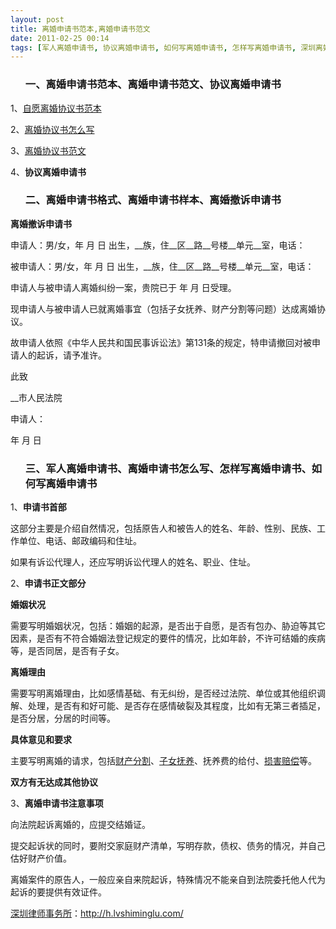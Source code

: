 ```yaml
---
layout: post
title: 离婚申请书范本,离婚申请书范文
date: 2011-02-25 00:14
tags: [军人离婚申请书, 协议离婚申请书, 如何写离婚申请书, 怎样写离婚申请书, 深圳离婚律师咨询, 离婚撤诉申请书, 离婚申请书怎么写, 离婚申请书样本, 离婚申请书格式, 范文]
---
```

<ol>
<h3>一、离婚申请书范本、离婚申请书范文、协议离婚申请书</h3>
</ol>
1、<a href="http://h.lvshiminglu.com/law/157.html" target="_blank">自愿离婚协议书范本</a>

2、<a href="http://h.lvshiminglu.com/law/156.html" target="_blank">离婚协议书怎么写</a>

3、<a href="http://h.lvshiminglu.com/law/156.html" target="_blank">离婚协议书范文</a>

4、<strong>协议离婚申请书</strong>
<ol>
<h3>二、离婚申请书格式、离婚申请书样本、离婚撤诉申请书</h3>
</ol>
<strong>离婚撤诉申请书</strong>

申请人：男/女，年 月 日 出生，__族，住__区__路__号楼__单元__室，电话：

被申请人：男/女，年 月 日 出生，__族，住__区__路__号楼__单元__室，电话：

申请人与被申请人离婚纠纷一案，贵院已于 年 月 日受理。

现申请人与被申请人已就离婚事宜（包括子女抚养、财产分割等问题）达成离婚协议。

故申请人依照《中华人民共和国民事诉讼法》第131条的规定，特申请撤回对被申请人的起诉，请予准许。

此致

__市人民法院

申请人：

年 月 日
<ol>
<h3>三、军人离婚申请书、离婚申请书怎么写、怎样写离婚申请书、如何写离婚申请书</h3>
</ol>
1、<strong>申请书首部</strong>

这部分主要是介绍自然情况，包括原告人和被告人的姓名、年龄、性别、民族、工作单位、电话、邮政编码和住址。

如果有诉讼代理人，还应写明诉讼代理人的姓名、职业、住址。

2、<strong>申请书正文部分</strong>

<strong>婚姻状况</strong>

需要写明婚姻状况，包括：婚姻的起源，是否出于自愿，是否有包办、胁迫等其它因素，是否有不符合婚姻法登记规定的要件的情况，比如年龄，不许可结婚的疾病等，是否同居，是否有子女。

<strong>离婚理由</strong>

需要写明离婚理由，比如感情基础、有无纠纷，是否经过法院、单位或其他组织调解、处理，是否有和好可能、是否存在感情破裂及其程度，比如有无第三者插足，是否分居，分居的时间等。

<strong>具体意见和要求</strong>

主要写明离婚的请求，包括<a href="http://h.lvshiminglu.com/law/173.html" target="_blank">财产分割</a>、<a href="http://h.lvshiminglu.com/law/82.html" target="_blank">子女抚养</a>、抚养费的给付、<a href="http://h.lvshiminglu.com/law/192.html" target="_blank">损害赔偿</a>等。

<strong>双方有无达成其他协议</strong>

3、<strong>离婚申请书注意事项</strong>

向法院起诉离婚的，应提交结婚证。

提交起诉状的同时，要附交家庭财产清单，写明存款，债权、债务的情况，并自己估好财产价值。

离婚案件的原告人，一般应亲自来院起诉，特殊情况不能亲自到法院委托他人代为起诉的要提供有效证件。

<a href="http://h.lvshiminglu.com/">深圳律师事务所</a>：<a href="http://h.lvshiminglu.com/">http://h.lvshiminglu.com/</a>


